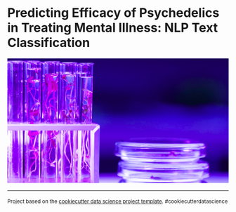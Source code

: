 # Predicting Efficacy of Psychedelics in Treating Mental Illness: NLP Text Classification

![pink and purple chemical lab environment](https://github.com/fractaldatalearning/psychedelic_efficacy/blob/main/reports/figures/cover_img.png)



--------

<p><small>Project based on the <a target="_blank" href="https://drivendata.github.io/cookiecutter-data-science/">cookiecutter data science project template</a>. #cookiecutterdatascience</small></p>
